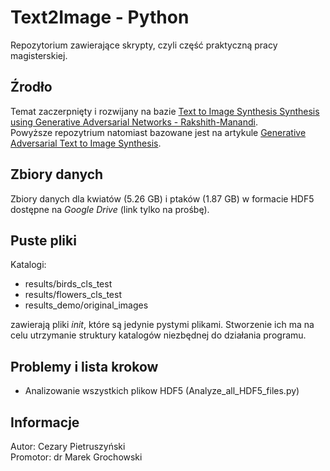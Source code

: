 # Text2Image - Python
Repozytorium zawierające skrypty, czyli część praktyczną pracy magisterskiej.

## Źrodło
Temat zaczerpnięty i rozwijany na bazie [Text to Image Synthesis Synthesis using Generative Adversarial Networks - Rakshith-Manandi](https://github.com/Rakshith-Manandi/text-to-image-using-GAN).<br/>
Powyższe repozytrium natomiast bazowane jest na artykule [Generative Adversarial Text to Image Synthesis](https://arxiv.org/abs/1605.05396).

## Zbiory danych
Zbiory danych dla kwiatów (5.26 GB) i ptaków (1.87 GB) w formacie HDF5 dostępne na _Google Drive_ (link tylko na prośbę).

## Puste pliki
Katalogi:
- results/birds_cls_test
- results/flowers_cls_test
- results_demo/original_images

zawierają pliki _init_, które są jedynie pystymi plikami. Stworzenie ich ma na celu utrzymanie struktury katalogów niezbędnej do działania programu.

## Problemy i lista krokow
- Analizowanie wszystkich plikow HDF5 (Analyze_all_HDF5_files.py)


## Informacje
Autor: Cezary Pietruszyński<br/>
Promotor: dr Marek Grochowski